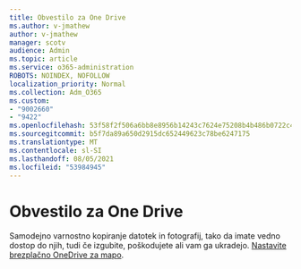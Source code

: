 ```yaml
---
title: Obvestilo za One Drive
ms.author: v-jmathew
author: v-jmathew
manager: scotv
audience: Admin
ms.topic: article
ms.service: o365-administration
ROBOTS: NOINDEX, NOFOLLOW
localization_priority: Normal
ms.collection: Adm_O365
ms.custom:
- "9002660"
- "9422"
ms.openlocfilehash: 53f58f2f506a6bb8e8956b14243c7624e75208b4b486b0722c40ab895a303796
ms.sourcegitcommit: b5f7da89a650d2915dc652449623c78be6247175
ms.translationtype: MT
ms.contentlocale: sl-SI
ms.lasthandoff: 08/05/2021
ms.locfileid: "53984945"
---
```

# <a name="one-drive-announcement"></a>Obvestilo za One Drive

Samodejno varnostno kopiranje datotek in fotografij, tako da imate vedno dostop do njih, tudi če izgubite, poškodujete ali vam ga ukradejo. [Nastavite brezplačno OneDrive za mapo](https://www.microsoft.com/microsoft-365/onedrive/pc-cloud-backup).
